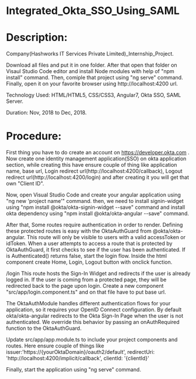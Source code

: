 # Integrated_Okta_SSO_Using_SAML
# Description:


Company(Hashworks IT Services Private Limited)_Internship_Project.

Download all files and put it in one folder. After that open that folder on Visaul Studio Code editor and install Node modules with help of "npm install" command. Then, comiple that project using "ng serve" command. Finally, open it on your favorite browser using http://localhost:4200 url.

Technology Used: HTML/HTML5, CSS/CSS3, Angular7, Okta SSO, SAML Server.

Duration: Nov, 2018 to Dec, 2018.

# Procedure:

First thing you have to do create an account on https://developer.okta.com . Now create one identity management application(SSO) on okta application section, while creating this have ensure couple of thing like application name, base url, Login redirect url(http://localhost:4200/callback), Logout redirect url(http://localhost:4200/login) and after creating it you will get that own "Client ID". 

Now, open Visual Studio Code and create your angular application using "ng new 'project name'" command. then, we need to install signin-widget using "npm install @okta/okta-signin-widget --save" command and install okta dependency using "npm install @okta/okta-angular --save" command.

After that, Some routes require authentication in order to render. Defining these protected routes is easy with the OktaAuthGuard from @okta/okta-angular. This route will only be visible to users with a valid accessToken or idToken. When a user attempts to access a route that is protected by OktaAuthGuard, it first checks to see if the user has been authenticated. If is Authenticated() returns false, start the login flow. Inside the html component create Home, Login, Logout button with onclick function.

/login
This route hosts the Sign-In Widget and redirects if the user is already logged in. If the user is coming from a protected page, they will be redirected back to the page upon login. Create a new component "src/app/login.component.ts" and on that file have to put base url.

The OktaAuthModule handles different authentication flows for your application, so it requires your OpenID Connect configuration. By default okta/okta-angular redirects to the Okta Sign-In Page when the user is not authenticated. We override this behavior by passing an onAuthRequired function to the OktaAuthGuard. 

Update src/app/app.module.ts to include your project components and routes. Here ensure couple of things like  issuer:'https://{yourOktaDomain}/oauth2/default', redirectUri: 'http://localhost:4200/implicit/callback', clientId: '{clientId}'
 
 Finally, start the application using "ng serve" command.


